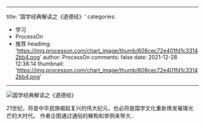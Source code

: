 
---
title: '国学经典解读之《道德经》'
categories: 
 - 学习
 - ProcessOn
 - 推荐
headimg: 'https://img.processon.com/chart_image/thumb/608cec72e401fd1c33142bb4.png'
author: ProcessOn
comments: false
date: 2021-12-28 12:38:14
thumbnail: 'https://img.processon.com/chart_image/thumb/608cec72e401fd1c33142bb4.png'
---

<div>   
<img class="thumb" alt="国学经典解读之《道德经》" src="https://img.processon.com/chart_image/thumb/608cec72e401fd1c33142bb4.png" referrerpolicy="no-referrer">
<p>21世纪，将是中华民族崛起复兴的伟大纪元，也必将是国学文化重新焕发璀璨光芒的大时代。
作者企图通过通俗的解构和举例来带大..</p>  
</div>
            
